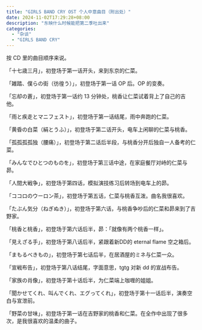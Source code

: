 ```yaml
---
title: "GIRLS BAND CRY OST 个人中意曲目（附出处）"
date: 2024-11-02T17:29:28+08:00
description: "东映什么时候能把第二季吐出来"
categories:
  - "杂谈"
  - "GIRLS BAND CRY"
---
```


按 CD 里的曲目顺序来说。

「十七歳三月」，初登场于第一话开头，来到东京的仁菜。

「雑踏、僕らの街（彷徨う）」，初登场于第一话 OP 后。OP 的变奏。

「忘却の蒼」，初登场于第一话约 13 分钟处，桃香让仁菜试着背上了自己的吉他。

「雨と疾走とマニフェスト」，初登场于第一话结尾，雨中奔跑的仁菜。

「黄昏の白菜（絹とうふ）」，初登场于第二话开头，电车上闲聊的仁菜与桃香。

「孤孤孤孤独（腰痛）」，初登场于第二话后半段，与桃香分开后独自一人备考的仁菜。

「みんなでひとつのものを」，初登场于第三话中途，在家庭餐厅对峙的仁菜与昴。

「人間大戦争」，初登场于第四话，模拟演技练习后转场到电车上的昴。

「ココロのウーロン茶」，初登场于第五话，仁菜与桃香互泼。曲名我很喜欢。

「たぶん気分（ねぎぬき）」，初登场于第六话，与桃香争吵后的仁菜和昴来到了吉野家。

「桃香と桃香」，初登场于第六话后半，昴：「就像有两个桃香一样」。

「見えざる手」，初登场于第八话后半，紧跟着新DD的 eternal flame 空之箱后。

「まもるべきもの」，初登场于第七话后半，在居酒屋的ミネ与仁菜一众。

「宣戦布告」，初登场于第八话结尾，字面意思，tgtg 对新 dd 的宣战布告。

「家族の肖像」，初登场于第十话后半，为仁菜端上咖喱的姐姐。

「聞かせてくれ、叫んでくれ、エグってくれ」，初登场于第十一话后半，演奏空白与宣泄前。

「野菜の甘味」，初登场于第一话在吉野家的桃香和仁菜。在全作中出现了很多次，是我很喜欢的温柔的曲子。